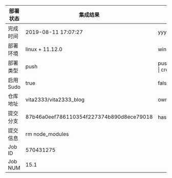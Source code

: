部署状态 | 集成结果 | 参考值
---|---|---
完成时间 | 2019-08-11 17:07:27 | yyyy-mm-dd hh:mm:ss
部署环境 | linux + 11.12.0 | window \| linux + stable
部署类型 | push | push \| pull_request \| api \| cron
启用Sudo | true | false \| true
仓库地址 | vita2333/vita2333_blog | owner_name/repo_name
提交分支 | 87b46a0eef786110354f227374b890d8ece79018 | hash 16位
提交信息 | rm node_modules |
Job ID   | 570431275 |
Job NUM  | 15.1 |

